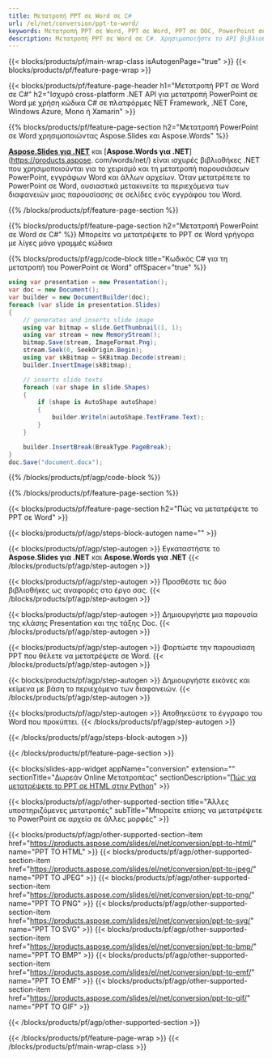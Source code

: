 ```yaml
---
title: Μετατροπή PPT σε Word σε C#
url: /el/net/conversion/ppt-to-word/
keywords: Μετατροπή PPT σε Word, PPT σε Word, PPT σε DOC, PowerPoint σε Word, C# API, Βιβλιοθήκη .NET
description: Μετατροπή PPT σε Word σε C#. Χρησιμοποιήστε το API βιβλιοθήκης .NET για να μετατρέψετε το PowerPoint σε Word
---
```


{{< blocks/products/pf/main-wrap-class isAutogenPage="true" >}}
{{< blocks/products/pf/feature-page-wrap >}}

{{< blocks/products/pf/feature-page-header h1="Μετατροπή PPT σε Word σε C#" h2="Ισχυρό cross-platform .NET API για μετατροπή PowerPoint σε Word με χρήση κώδικα C# σε πλατφόρμες NET Framework, .NET Core, Windows Azure, Mono ή Xamarin" >}}

{{% blocks/products/pf/feature-page-section h2="Μετατροπή PowerPoint σε Word χρησιμοποιώντας Aspose.Slides και Aspose.Words" %}}

[**Aspose.Slides για .NET**](https://products.aspose.com/slides/el/net/) και [**Aspose.Words για .NET**](https://products.aspose. com/words/net/) είναι ισχυρές βιβλιοθήκες .NET που χρησιμοποιούνται για το χειρισμό και τη μετατροπή παρουσιάσεων PowerPoint, εγγράφων Word και άλλων αρχείων. Όταν μετατρέπετε το PowerPoint σε Word, ουσιαστικά μετακινείτε τα περιεχόμενα των διαφανειών μιας παρουσίασης σε σελίδες ενός εγγράφου του Word.

{{% /blocks/products/pf/feature-page-section %}}




{{% blocks/products/pf/feature-page-section  h2="Μετατροπή PowerPoint σε Word σε C#" %}}
Μπορείτε να μετατρέψετε το PPT σε Word γρήγορα με λίγες μόνο γραμμές κώδικα

{{% blocks/products/pf/agp/code-block title="Κωδικός C# για τη μετατροπή του PowerPoint σε Word" offSpacer="true" %}}
```cs
using var presentation = new Presentation();
var doc = new Document();
var builder = new DocumentBuilder(doc);
foreach (var slide in presentation.Slides)
{
    // generates and inserts slide image
    using var bitmap = slide.GetThumbnail(1, 1);
    using var stream = new MemoryStream();
    bitmap.Save(stream, ImageFormat.Png);
    stream.Seek(0, SeekOrigin.Begin);
    using var skBitmap = SKBitmap.Decode(stream);
    builder.InsertImage(skBitmap);

    // inserts slide texts
    foreach (var shape in slide.Shapes)
    {
        if (shape is AutoShape autoShape)
        {
            builder.Writeln(autoShape.TextFrame.Text);
        }
    }

    builder.InsertBreak(BreakType.PageBreak);
}
doc.Save("document.docx");
```
{{% /blocks/products/pf/agp/code-block %}}

{{% /blocks/products/pf/feature-page-section %}}




{{< blocks/products/pf/feature-page-section  h2="Πώς να μετατρέψετε το PPT σε Word" >}}


{{< blocks/products/pf/agp/steps-block-autogen name="" >}}


{{< blocks/products/pf/agp/step-autogen >}}
Εγκαταστήστε το **Aspose.Slides για .NET** και **Aspose.Words για .NET** 
{{< /blocks/products/pf/agp/step-autogen >}}

{{< blocks/products/pf/agp/step-autogen >}}
Προσθέστε τις δύο βιβλιοθήκες ως αναφορές στο έργο σας.
{{< /blocks/products/pf/agp/step-autogen >}}

{{< blocks/products/pf/agp/step-autogen >}}
Δημιουργήστε μια παρουσία της κλάσης Presentation και της τάξης Doc.
{{< /blocks/products/pf/agp/step-autogen >}}

{{< blocks/products/pf/agp/step-autogen >}}
Φορτώστε την παρουσίαση PPT που θέλετε να μετατρέψετε σε Word.
{{< /blocks/products/pf/agp/step-autogen >}}

{{< blocks/products/pf/agp/step-autogen >}}
Δημιουργήστε εικόνες και κείμενα με βάση το περιεχόμενο των διαφανειών.
{{< /blocks/products/pf/agp/step-autogen >}}

{{< blocks/products/pf/agp/step-autogen >}}
Αποθηκεύστε το έγγραφο του Word που προκύπτει.
{{< /blocks/products/pf/agp/step-autogen >}}


{{< /blocks/products/pf/agp/steps-block-autogen >}}


{{< /blocks/products/pf/feature-page-section >}}




{{< blocks/slides-app-widget  appName="conversion" extension="" sectionTitle="Δωρεάν Online Μετατροπέας" sectionDescription="[Πώς να μετατρέψετε το PPT σε HTML στην Python](https://products.aspose.com/slides/el/python-net/conversion/ppt-to-html/)" >}}

{{< blocks/products/pf/agp/other-supported-section title="Άλλες υποστηριζόμενες μετατροπές" subTitle="Μπορείτε επίσης να μετατρέψετε το PowerPoint σε αρχεία σε άλλες μορφές" >}}


{{< blocks/products/pf/agp/other-supported-section-item href="https://products.aspose.com/slides/el/net/conversion/ppt-to-html/" name="PPT TO HTML" >}}
{{< blocks/products/pf/agp/other-supported-section-item href="https://products.aspose.com/slides/el/net/conversion/ppt-to-jpeg/" name="PPT TO JPEG" >}}
{{< blocks/products/pf/agp/other-supported-section-item href="https://products.aspose.com/slides/el/net/conversion/ppt-to-png/" name="PPT TO PNG" >}}
{{< blocks/products/pf/agp/other-supported-section-item href="https://products.aspose.com/slides/el/net/conversion/ppt-to-svg/" name="PPT TO SVG" >}}
{{< blocks/products/pf/agp/other-supported-section-item href="https://products.aspose.com/slides/el/net/conversion/ppt-to-bmp/" name="PPT TO BMP" >}}
{{< blocks/products/pf/agp/other-supported-section-item href="https://products.aspose.com/slides/el/net/conversion/ppt-to-emf/" name="PPT TO EMF" >}}
{{< blocks/products/pf/agp/other-supported-section-item href="https://products.aspose.com/slides/el/net/conversion/ppt-to-gif/" name="PPT TO GIF" >}}



{{< /blocks/products/pf/agp/other-supported-section >}}

{{< /blocks/products/pf/feature-page-wrap >}}
{{< /blocks/products/pf/main-wrap-class >}}